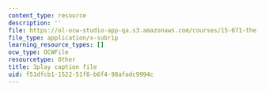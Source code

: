 ```yaml
---
content_type: resource
description: ''
file: https://ol-ocw-studio-app-qa.s3.amazonaws.com/courses/15-071-the-analytics-edge-spring-2017/f51dfcb1152251f8b6f498afadc9994c_8fW7ooZLIuc.vtt
file_type: application/x-subrip
learning_resource_types: []
ocw_type: OCWFile
resourcetype: Other
title: 3play caption file
uid: f51dfcb1-1522-51f8-b6f4-98afadc9994c
---
```

